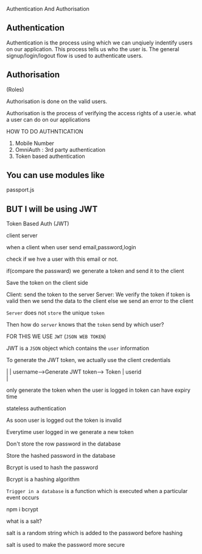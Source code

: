 Authentication And Authorisation 

## Authentication

Authentication is the process using which we can unqiuely indentify users on our application. This process tells us who the user is. The general signup/login/logout flow is used to authenticate users.

## Authorisation

(Roles)

Authorisation is done on the valid users. 

Authorisation is the process of verifying the access rights of a user.ie. what a user can do on our applications



HOW TO DO AUTHNTICATION

1. Mobile Number
2. OmniAuth  : 3rd party authentication
3. Token based authentication

## You can use modules like 

passport.js



## BUT I will be using JWT

Token Based Auth (JWT)


client                  server



when a client when user send email,password,login

check if we hve a user with this email or not.

if(compare the passward)
we generate a token and send it to the client

Save the token on the client side

Client:
    send the token to the server 
Server: 
    We verify the token 
    if token is valid then we send the data to the client
    else we send an error to the client


`Server` does not `store` the unique `token`

Then how do `server` knows that the `token` send by which user?


FOR THIS WE USE `JWT` (`JSON WEB TOKEN`)

JWT is a `JSON` object which contains the `user` information

To generate the JWT token, we actually use the client credentials 

| 
| username-->Generate JWT token--> Token
| userid  
|

only generate the token when the user is logged in 
token can have expiry time 

stateless authentication

As soon user is logged out the token is invalid

Everytime user logged in we generate a new token 



Don't store the row password in the database

Store the hashed password in the database



Bcrypt is used to hash the password

Bcrypt is a hashing algorithm


`Trigger in a database` is a function which is executed when a particular event occurs


npm i bcrypt

what is a salt?

salt is a random string which is added to the password before hashing

salt is used to make the password more secure
